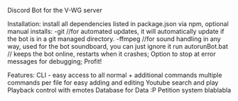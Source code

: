 Discord Bot for the V-WG server

Installation:
  install all dependencies listed in package.json via npm, 
  optional manual installs:
    -git //for automated updates, it will automatically update if the bot is in a git managed directory.
    -ffmpeg //for sound handling in any way, used for the bot soundboard, you can just ignore it
  run autorunBot.bat // keeps the bot online, restarts when it crashes; Option to stop at error messages for debugging;
  Profit!



Features:
  CLI -  easy access to all normal + additional commands
  multiple commands per file for easy adding and editing
  Youtube search and play
  Playback control with emotes
  Database for Data :P
  Petition system
  blablabla
